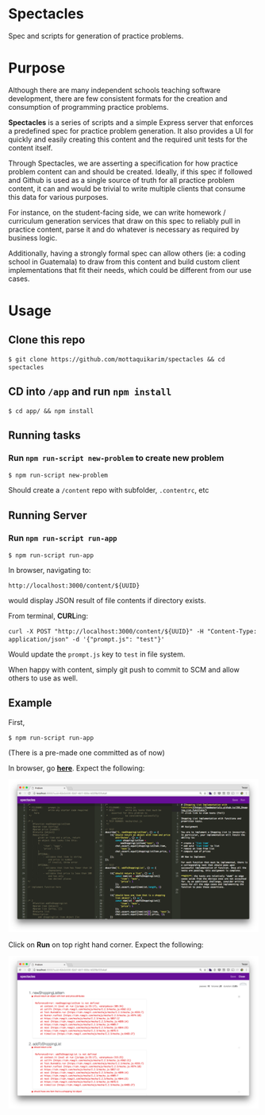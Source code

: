 # Spectacles

Spec and scripts for generation of practice problems.

# Purpose

Although there are many independent schools teaching software development, there are few consistent formats for the creation and consumption of programming practice problems.

**Spectacles** is a series of scripts and a simple Express server that enforces a predefined spec for practice problem generation. It also provides a UI for quickly and easily creating this content and the required unit tests for the content itself.

Through Spectacles, we are asserting a specification for how practice problem content can and should be created. Ideally, if this spec if followed and Github is used as a single source of truth for all practice problem content, it can and would be trivial to write multiple clients that consume this data for various purposes.

For instance, on the student-facing side, we can write homework / curriculum generation services that draw on this spec to reliably pull in practice content, parse it and do whatever is necessary as required by business logic.

Additionally, having a strongly formal spec can allow others (ie: a coding school in Guatemala) to draw from this content and build custom client implementations that fit their needs, which could be different from our use cases.

# Usage

## Clone this repo

```
$ git clone https://github.com/mottaquikarim/spectacles && cd spectacles
```

## CD into `/app` and run `npm install`

```
$ cd app/ && npm install
```

## Running tasks

### Run `npm run-script new-problem` to create new problem

```
$ npm run-script new-problem
```

Should create a `/content` repo with subfolder, `.contentrc`, etc

## Running Server

### Run `npm run-script run-app`

```
$ npm run-script run-app
```

In browser, navigating to:

```
http://localhost:3000/content/${UUID}
```

would display JSON result of file contents if directory exists.

From terminal, **CURL**ing:
```
curl -X POST "http://localhost:3000/content/${UUID}" -H "Content-Type: application/json" -d '{"prompt.js": "test"}'
```
Would update the `prompt.js` key to `test` in file system.

When happy with content, simply git push to commit to SCM and allow others to use as well.

## Example

First,

```
$ npm run-script run-app
```

(There is a pre-made one committed as of now)

In browser, go **[here](http://localhost:3000/?uuid=62e2c530-32d7-4b17-835c-b02f8a137a4a#)**. Expect the following:

![scrn1](https://github.com/mottaquikarim/spectacles/blob/master/assets/scrn1.png?raw=true)

Click on **Run** on top right hand corner. Expect the following:

![scren2](https://github.com/mottaquikarim/spectacles/blob/master/assets/scrn2.png?raw=true)
